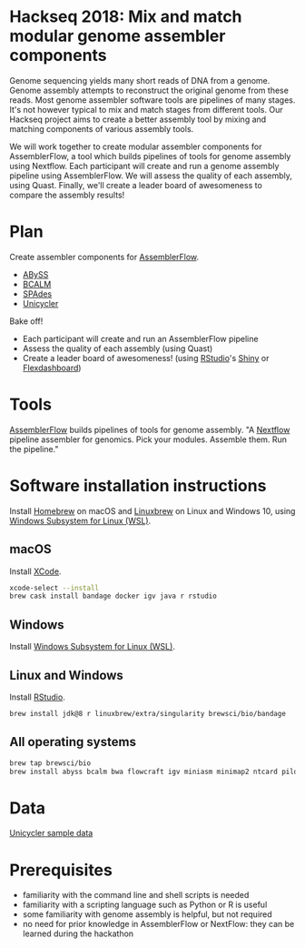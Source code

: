 # Hackseq 2018: Mix and match modular genome assembler components

Genome sequencing yields many short reads of DNA from a genome. Genome assembly attempts to reconstruct the original genome from these reads. Most genome assembler software tools are pipelines of many stages. It's not however typical to mix and match stages from different tools. Our Hackseq project aims to create a better assembly tool by mixing and matching components of various assembly tools.

We will work together to create modular assembler components for AssemblerFlow, a tool which builds pipelines of tools for genome assembly using Nextflow. Each participant will create and run a genome assembly pipeline using AssemblerFlow. We will assess the quality of each assembly, using Quast. Finally, we'll create a leader board of awesomeness to compare the assembly results!

# Plan

Create assembler components for [AssemblerFlow](https://github.com/assemblerflow/flowcraft).

- [ABySS](https://github.com/bcgsc/abyss)
- [BCALM](https://github.com/GATB/bcalm)
- [SPAdes](https://github.com/ablab/spades)
- [Unicycler](https://github.com/rrwick/Unicycler)

Bake off!

- Each participant will create and run an AssemblerFlow pipeline
- Assess the quality of each assembly (using Quast)
- Create a leader board of awesomeness! (using [RStudio](https://www.rstudio.org)'s [Shiny](https://shiny.rstudio.com) or [Flexdashboard](https://rmarkdown.rstudio.com/flexdashboard/))

# Tools

[AssemblerFlow](https://github.com/assemblerflow/flowcraft) builds pipelines of tools for genome assembly. "A [Nextflow](https://www.nextflow.io) pipeline assembler for genomics. Pick your modules. Assemble them. Run the pipeline."

# Software installation instructions

Install [Homebrew](https://brew.sh) on macOS and [Linuxbrew](https://linuxbrew.sh) on Linux and Windows 10, using [Windows Subsystem for Linux (WSL)](https://docs.microsoft.com/en-us/windows/wsl/install-win10).

## macOS

Install [XCode](https://itunes.apple.com/ca/app/xcode/id497799835).

```sh
xcode-select --install
brew cask install bandage docker igv java r rstudio
```

## Windows

Install [Windows Subsystem for Linux (WSL)](https://docs.microsoft.com/en-us/windows/wsl/install-win10).

## Linux and Windows

Install [RStudio](https://www.rstudio.com/products/rstudio/download/).

```sh
brew install jdk@8 r linuxbrew/extra/singularity brewsci/bio/bandage
```

## All operating systems

```sh
brew tap brewsci/bio
brew install abyss bcalm bwa flowcraft igv miniasm minimap2 ntcard pilon samtools spades unicycler
```

# Data

[Unicycler sample data](https://github.com/rrwick/Unicycler/tree/master/sample_data)

# Prerequisites

- familiarity with the command line and shell scripts is needed
- familiarity with a scripting language such as Python or R is useful
- some familiarity with genome assembly is helpful, but not required
- no need for prior knowledge in AssemblerFlow or NextFlow: they can be learned during the hackathon
